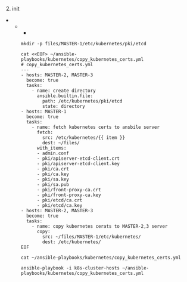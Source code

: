 2. init 
  -  
    - 
      -  

          mkdir -p files/MASTER-1/etc/kubernetes/pki/etcd
          
          cat <<EOF> ~/ansible-playbooks/kubernetes/copy_kubernetes_certs.yml
          # copy_kubernetes_certs.yml
          ---
          - hosts: MASTER-2, MASTER-3
            become: true
            tasks:
              - name: create directory
                ansible.builtin.file:
                  path: /etc/kubernetes/pki/etcd
                  state: directory
          - hosts: MASTER-1
            become: true
            tasks:
              - name: fetch kubernetes certs to ansbile server
                fetch:
                  src: /etc/kubernetes/{{ item }}
                  dest: ~/files/
                with_items:
                - admin.conf
                - pki/apiserver-etcd-client.crt
                - pki/apiserver-etcd-client.key
                - pki/ca.crt
                - pki/ca.key
                - pki/sa.key
                - pki/sa.pub
                - pki/front-proxy-ca.crt
                - pki/front-proxy-ca.key
                - pki/etcd/ca.crt
                - pki/etcd/ca.key
          - hosts: MASTER-2, MASTER-3
            become: true
            tasks:
              - name: copy kubernetes cerats to MASTER-2,3 server
                copy:
                  src: ~/files/MASTER-1/etc/kubernetes/
                  dest: /etc/kubernetes/
          EOF

          cat ~/ansible-playbooks/kubernetes/copy_kubernetes_certs.yml

          ansible-playbook -i k8s-cluster-hosts ~/ansible-playbooks/kubernetes/copy_kubernetes_certs.yml
          
        
 
